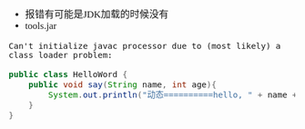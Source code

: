 <span  style="font-family: Simsun,serif; font-size: 17px; ">

- 报错有可能是JDK加载的时候没有
- tools.jar
~~~
Can't initialize javac processor due to (most likely) a class loader problem:
~~~

~~~HelloWord.java
public class HelloWord {
    public void say(String name, int age){
        System.out.println("动态==========hello, " + name + ", age=" + age);
    }
}
~~~


</span>